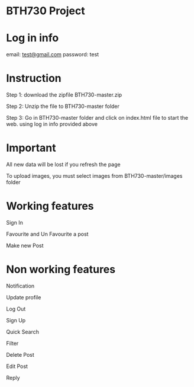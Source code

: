 BTH730 Project
======

Log in info
======

email: test@gmail.com
password: test


Instruction
======

Step 1: download the zipfile BTH730-master.zip

Step 2: Unzip the file to BTH730-master folder

Step 3: Go in BTH730-master folder and click on index.html file to start the web. using log in info provided above

Important
======

All new data will be lost if you refresh the page

To upload images, you must select images from BTH730-master/images folder

Working features
======

Sign In

Favourite and Un Favourite a post

Make new Post

Non working features
======

Notification

Update profile

Log Out

Sign Up

Quick Search

Filter

Delete Post

Edit Post

Reply

